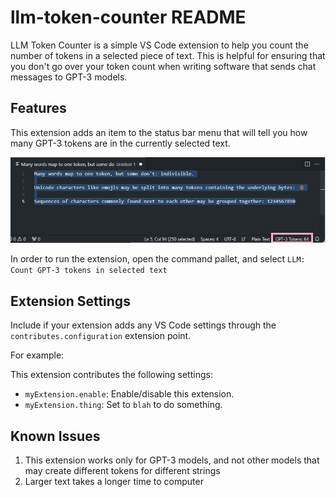 # llm-token-counter README

LLM Token Counter is a simple VS Code extension to help you count the number of tokens in a selected piece of text.
This is helpful for ensuring that you don't go over your token count when writing software that sends chat
messages to GPT-3 models.

## Features
This extension adds an item to the status bar menu that will tell you how many GPT-3 tokens are in the currently selected text.

![Display GPT-3 Tokens in Status Bar](/images/gpt-3-tokens-screen-shot.png?raw=true "Status bar displaying GPT-3 Token Count")

In order to run the extension, open the command pallet, and select `LLM: Count GPT-3 tokens in selected text`

## Extension Settings

Include if your extension adds any VS Code settings through the `contributes.configuration` extension point.

For example:

This extension contributes the following settings:

* `myExtension.enable`: Enable/disable this extension.
* `myExtension.thing`: Set to `blah` to do something.

## Known Issues

1. This extension works only for GPT-3 models, and not other models that may create different tokens for different strings
2. Larger text takes a longer time to computer
   
